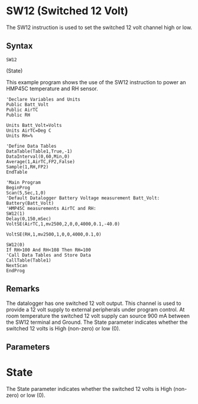 # SW12 (Switched 12 Volt)

The SW12 instruction is used to set the switched 12 volt channel high or low.

## Syntax

```
SW12
```

(State)

This example program shows the use of the SW12 instruction to power an HMP45C temperature and RH sensor.

```
'Declare Variables and Units
Public Batt_Volt
Public AirTC
Public RH

Units Batt_Volt=Volts
Units AirTC=Deg C
Units RH=%

'Define Data Tables
DataTable(Table1,True,-1)
DataInterval(0,60,Min,0)
Average(1,AirTC,FP2,False)
Sample(1,RH,FP2)
EndTable

'Main Program
BeginProg
Scan(5,Sec,1,0)
'Default Datalogger Battery Voltage measurement Batt_Volt:
Battery(Batt_Volt)
'HMP45C measurements AirTC and RH:
SW12(1)
Delay(0,150,mSec)
VoltSE(AirTC,1,mv2500,2,0,0,4000,0.1,-40.0)

VoltSE(RH,1,mv2500,1,0,0,4000,0.1,0)

SW12(0)
If RH>100 And RH<108 Then RH=100
'Call Data Tables and Store Data
CallTable(Table1)
NextScan
EndProg
```

## Remarks

The datalogger has one switched 12 volt output. This channel is used to provide a 12 volt supply to external peripherals under program control. At room temperature the switched 12 volt supply can source 900 mA between the SW12 terminal and Ground. The State parameter indicates whether the switched 12 volts is High (non-zero) or low (0).

## Parameters

# State

The State parameter indicates whether the switched 12 volts is High (non-zero) or low (0).
